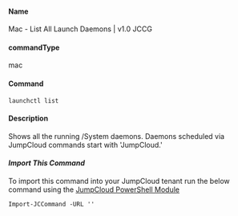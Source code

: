 #### Name

Mac - List All Launch Daemons | v1.0 JCCG

#### commandType

mac

#### Command

```
launchctl list
```

#### Description

Shows all the running /System daemons. Daemons scheduled via JumpCloud commands start with 'JumpCloud.'


#### *Import This Command*

To import this command into your JumpCloud tenant run the below command using the [JumpCloud PowerShell Module](https://github.com/TheJumpCloud/support/wiki/Installing-the-JumpCloud-PowerShell-Module)

```
Import-JCCommand -URL ''
```
